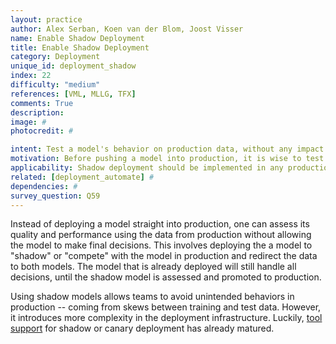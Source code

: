 ```yaml
---
layout: practice
author: Alex Serban, Koen van der Blom, Joost Visser
name: Enable Shadow Deployment
title: Enable Shadow Deployment
category: Deployment
unique_id: deployment_shadow
index: 22
difficulty: "medium"
references: [VML, MLLG, TFX]
comments: True
description:
image: #
photocredit: #

intent: Test a model's behavior on production data, without any impact on the service it provides. #
motivation: Before pushing a model into production, it is wise to test its quality and performance on data from production. In order to facilitate this task, one can deploy multiple models to 'shadow' each other. #
applicability: Shadow deployment should be implemented in any production-level ML application.
related: [deployment_automate] #
dependencies: #
survey_question: Q59
---
```


Instead of deploying a model straight into production, one can assess its quality and performance using the data from production without allowing the model to make final decisions.
This involves deploying the a model to "shadow" or "compete" with the model in production and redirect the data to both models.
The model that is already deployed will still handle all decisions, until the shadow model is assessed and promoted to production.

Using shadow models allows teams to avoid unintended behaviors in production  -- coming from skews between training and test data.
However, it introduces more complexity in the deployment infrastructure.
Luckily, <a href="https://github.com/SE-ML/awesome-seml#tooling" target="blank">tool support</a> for shadow or canary deployment has already matured.